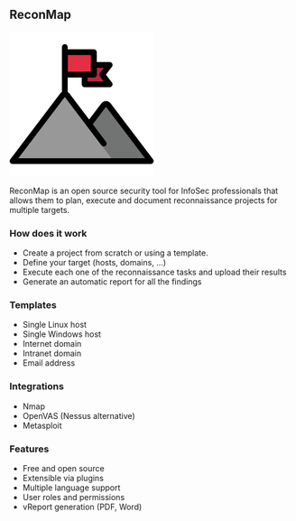 ## ReconMap

![logo.png](logo.png)

ReconMap is an open source security tool for InfoSec professionals that allows them to plan, execute and document reconnaissance projects for multiple targets.

### How does it work

- Create a project from scratch or using a template.
- Define your target (hosts, domains, ...)
- Execute each one of the reconnaissance tasks and upload their results
- Generate an automatic report for all the findings

### Templates

- Single Linux host
- Single Windows host
- Internet domain
- Intranet domain
- Email address

### Integrations

- Nmap
- OpenVAS (Nessus alternative)
- Metasploit

### Features

- Free and open source
- Extensible via plugins
- Multiple language support
- User roles and permissions
- vReport generation (PDF, Word)
